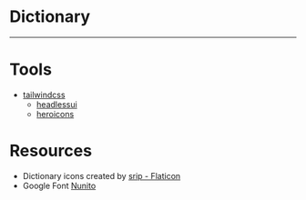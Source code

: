# Dictionary

---

# Tools

- [tailwindcss](https://tailwindcss.com/docs/installation)
  - [headlessui](https://headlessui.com/)
  - [heroicons](https://heroicons.com/)

# Resources

- Dictionary icons created by [srip - Flaticon](https://www.flaticon.com/free-icons/dictionary)
- Google Font [Nunito](https://fonts.google.com/specimen/Nunito?category=Sans+Serif&subset=cyrillic&preview.text=Hello%20%D0%9F%D1%80%D0%B8%D0%B2%D0%B5%D1%82&preview.text_type=custom)
